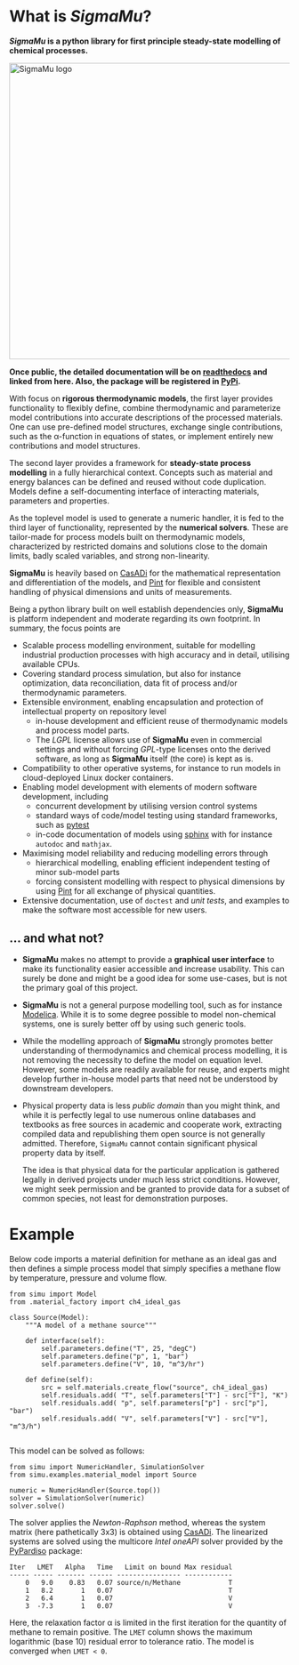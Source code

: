 # What is *SigmaMu*?

***SigmaMu* is a python library for first principle steady-state modelling of chemical processes.**

<img src="doc/source/figures/simu_logo.jpeg" alt="SigmaMu logo" style="display: block; margin-left: auto; margin-right: auto; width: 400pt">

**Once public, the detailed documentation will be on [readthedocs](https://docs.readthedocs.io) and linked from here. Also, the package will be registered in [PyPi](https://pypi.org/).**

With focus on **rigorous thermodynamic models**, the first layer provides functionality to flexibly define, combine thermodynamic and parameterize model contributions into accurate descriptions of the processed materials. One can use pre-defined model structures, exchange single contributions, such as the &alpha;-function in equations of states, or implement entirely new contributions and model structures.

The second layer provides a framework for **steady-state process modelling** in a fully hierarchical context. Concepts such as material and energy balances can be defined and reused without code duplication. Models define a self-documenting interface of interacting materials, parameters and properties. 

As the toplevel model is used to generate a numeric handler, it is fed to the third layer of functionality, represented by the **numerical solvers**. These are tailor-made for process models built on thermodynamic models, characterized by restricted domains and solutions close to the domain limits, badly scaled variables, and strong non-linearity. 

**SigmaMu** is heavily based on [CasADi](https://web.casadi.org) for the mathematical representation and differentiation of the models, and [Pint](https://pint.readthedocs.io) for flexible and consistent handling of physical dimensions and units of measurements.

Being a python library built on well establish dependencies only, **SigmaMu** is platform independent and moderate regarding its own footprint. In summary, the focus points are

- Scalable process modelling environment, suitable for modelling industrial production processes with high accuracy and in detail, utilising available CPUs.
- Covering standard process simulation, but also for instance optimization, data reconciliation, data fit of process and/or thermodynamic parameters.
- Extensible environment, enabling encapsulation and protection of intellectual property on repository level
  - in-house development and efficient reuse of thermodynamic models and process model parts.
  - The *LGPL* license allows use of **SigmaMu** even in commercial settings and without forcing *GPL*-type licenses onto the derived software, as long as **SigmaMu** itself (the core) is kept as is.
- Compatibility to other operative systems, for instance to run models in cloud-deployed Linux docker containers.
- Enabling model development with elements of modern software development, including 
  - concurrent development by utilising version control systems
  - standard ways of code/model testing using standard frameworks, such as [pytest](https://docs.pytest.org/)
  - in-code documentation of models using [sphinx](https://www.sphinx-doc.org) with for instance `autodoc` and `mathjax`.
- Maximising model reliability and reducing modelling errors through
  - hierarchical modelling, enabling efficient independent testing of minor sub-model parts
  - forcing consistent modelling with respect to physical dimensions by using [Pint](https://pint.readthedocs.io) for all exchange of physical quantities.
- Extensive documentation, use of `doctest` and *unit tests*, and examples to make the software most accessible for new users.  

## ... and what not?
- **SigmaMu** makes no attempt to provide a **graphical user interface** to make its functionality easier accessible and increase usability. This can surely be done and might be a good idea for some use-cases, but is not the primary goal of this project.
- **SigmaMu** is not a general purpose modelling tool, such as for instance [Modelica](https://modelica.org/). While it is to some degree possible to model non-chemical systems, one is surely better off by using such generic tools.
- While the modelling approach of **SigmaMu** strongly promotes better understanding of thermodynamics and chemical process modelling, it is not removing the necessity to define the model on equation level. However, some models are readily available for reuse, and experts might develop further in-house model parts that need not be understood by downstream developers.
- Physical property data is less *public domain* than you might think, and while it is perfectly legal to use numerous online databases and textbooks as free sources in academic and cooperate work, extracting compiled data and republishing them open source is not generally admitted. Therefore, ``SigmaMu`` cannot contain significant physical property data by itself.
 
  The idea is that physical data for the particular application is gathered legally in derived projects under much less strict conditions. However, we might seek permission and be granted to provide data for a subset of common species, not least for demonstration purposes. 

# Example
Below code imports a material definition for methane as an ideal gas and then defines a simple process model that simply specifies a methane flow by temperature, pressure and volume flow.

```
from simu import Model
from .material_factory import ch4_ideal_gas

class Source(Model):
    """A model of a methane source"""

    def interface(self):
        self.parameters.define("T", 25, "degC")
        self.parameters.define("p", 1, "bar")
        self.parameters.define("V", 10, "m^3/hr")

    def define(self):
        src = self.materials.create_flow("source", ch4_ideal_gas)
        self.residuals.add( "T", self.parameters["T"] - src["T"], "K")
        self.residuals.add( "p", self.parameters["p"] - src["p"], "bar")
        self.residuals.add( "V", self.parameters["V"] - src["V"], "m^3/h")


```

This model can be solved as follows:

```
from simu import NumericHandler, SimulationSolver
from simu.examples.material_model import Source

numeric = NumericHandler(Source.top())
solver = SimulationSolver(numeric)
solver.solve()
```

The solver applies the *Newton-Raphson* method, whereas the system matrix (here pathetically 3x3) is obtained using [CasADi](https://web.casadi.org). The linearized systems are solved using the multicore *Intel oneAPI* solver provided by the [PyPardiso](https://pypi.org/project/pypardiso/) package:
```
Iter   LMET   Alpha   Time   Limit on bound Max residual
----- ----- ------- ------ ---------------- ------------
    0   9.0    0.83   0.07 source/n/Methane            T
    1   8.2       1   0.07                             T
    2   6.4       1   0.07                             V
    3  -7.3       1   0.07                             V
```
Here, the relaxation factor &alpha; is limited in the first iteration for the quantity of methane to remain positive. The `LMET` column shows the maximum logarithmic (base 10) residual error to tolerance ratio. The model is converged when `LMET < 0`. 
